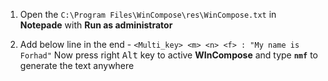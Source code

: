 1. Open the `C:\Program Files\WinCompose\res\WinCompose.txt` in **Notepade** with **Run as administrator**

2. Add below line in the end -
`<Multi_key> <m> <n> <f> : "My name is Forhad"`
Now press right <kbd>Alt</kbd> key to active **WInCompose**  and type **`nmf`** to generate the text anywhere
